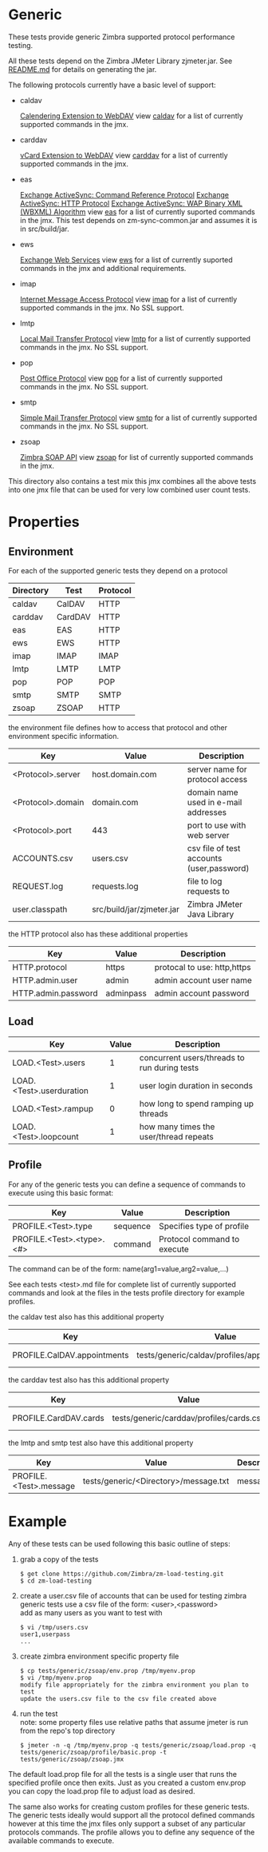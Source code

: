 # Generic

These tests provide generic Zimbra supported protocol performance testing.

All these tests depend on the Zimbra JMeter Library zjmeter.jar. See [README.md](../../src/README.md) for details on generating the jar.

The following protocols currently have a basic level of support:

* caldav
  
  [Calendering Extension to WebDAV](https://tools.ietf.org/html/rfc4791) view [caldav](caldav/caldav.md) for a list of currently supported commands in the jmx.
  
* carddav
  
  [vCard Extension to WebDAV](https://tools.ietf.org/html/rfc6352) view [carddav](carddav/carddav.md) for a list of currently supported commands in the jmx.

* eas

  [Exchange ActiveSync: Command Reference Protocol](https://msdn.microsoft.com/en-us/library/dd299441(v=exchg.80).aspx) [Exchange ActiveSync: HTTP Protocol](https://msdn.microsoft.com/en-us/library/dd299446(v=exchg.80).aspx) [Exchange ActiveSync: WAP Binary XML (WBXML) Algorithm](https://msdn.microsoft.com/en-us/library/dd299442(v=exchg.80).aspx) view [eas](eas/eas.md) for a list of currently suported commands in the jmx. This test depends on zm-sync-common.jar and assumes it is in src/build/jar.
  
* ews

  [Exchange Web Services](https://msdn.microsoft.com/en-us/library/office/bb409286(v=exchg.150).aspx) view [ews](ews/ews.md) for a list of currently suported commands in the jmx and additional requirements.
  
* imap
  
  [Internet Message Access Protocol](https://tools.ietf.org/html/rfc3501) view [imap](imap/imap.md) for a list of currently supported commands in the jmx. No SSL support.
  
* lmtp
  
  [Local Mail Transfer Protocol](https://tools.ietf.org/html/rfc2033) view [lmtp](lmtp/lmtp.md) for a list of currently supported commands in the jmx. No SSL support.
  
* pop
  
  [Post Office Protocol](https://tools.ietf.org/html/rfc5321) view [pop](pop/pop.md) for a list of currently supported commands in the jmx. No SSL support.
  
* smtp
  
  [Simple Mail Transfer Protocol](https://tools.ietf.org/html/rfc5321) view [smtp](smtp/smtp.md) for a list of currently supported commands in the jmx. No SSL support.
  
* zsoap
  
  [Zimbra SOAP API](https://wiki.zimbra.com/wiki/SOAP_API_Reference_Material_Beginning_with_ZCS_8) view [zsoap](zsoap/zsoap.md) for list of currently supported commands in the jmx.

This directory also contains a test mix this jmx combines all the above tests into one jmx file that can be used for very low combined user count tests.

# Properties

## Environment

For each of the supported generic tests they depend on a protocol

|Directory|Test    |Protocol|
|---------|--------|--------|
|caldav   |CalDAV  |HTTP    |
|carddav  |CardDAV |HTTP    |
|eas      |EAS     |HTTP    |
|ews      |EWS     |HTTP    |
|imap     |IMAP    |IMAP    |
|lmtp     |LMTP    |LMTP    |
|pop      |POP     |POP     |
|smtp     |SMTP    |SMTP    |
|zsoap    |ZSOAP   |HTTP    |

the environment file defines how to access that protocol and other environment specific information.

|Key                    |Value          |Description                         |
|-----------------------|---------------|------------------------------------|
|&lt;Protocol&gt;.server|host.domain.com|server name for protocol access     |
|&lt;Protocol&gt;.domain|domain.com     |domain name used in e-mail addresses|
|&lt;Protocol&gt;.port  |443            |port to use with web server         |
|ACCOUNTS.csv           |users.csv      |csv file of test accounts (user,password)|
|REQUEST.log            |requests.log             |file to log requests to   |
|user.classpath         |src/build/jar/zjmeter.jar|Zimbra JMeter Java Library|

the HTTP protocol also has these additional properties

|Key                |Value    |Description                |
|-------------------|---------|---------------------------|
|HTTP.protocol      |https    |protocal to use: http,https|
|HTTP.admin.user    |admin    |admin account user name    |
|HTTP.admin.password|adminpass|admin account password     |

## Load

|Key                           |Value|Description                                 |
|------------------------------|-----|--------------------------------------------|
|LOAD.&lt;Test&gt;.users       |1    |concurrent users/threads to run during tests|
|LOAD.&lt;Test&gt;.userduration|1    |user login duration in seconds              |
|LOAD.&lt;Test&gt;.rampup      |0    |how long to spend ramping up threads        |
|LOAD.&lt;Test&gt;.loopcount   |1    |how many times the user/thread repeats      |

## Profile

For any of the generic tests you can define a sequence of commands to execute using this basic format:


|Key                                  |Value|Description                             |
|-------------------------------------|-----|----------------------------------------|
|PROFILE.&lt;Test&gt;.type                  |sequence|Specifies type of profile  |
|PROFILE.&lt;Test&gt;.&lt;type&gt;.&lt;#&gt;|command |Protocol command to execute|

The command can be of the form: name(arg1=value,arg2=value,...)

See each tests &lt;test&gt;.md file for complete list of currently supported commands and look at the files in the tests profile directory for example profiles.

the caldav test also has this additional property

|Key             |Value                                |Description           |
|----------------|-------------------------------------|----------------------|
|PROFILE.CalDAV.appointments|tests/generic/caldav/profiles/appointments.csv|appoitnement templates|

the carddav test also has this additional property

|Key        |Value                          |Description   |
|-----------|-------------------------------|--------------|
|PROFILE.CardDAV.cards|tests/generic/carddav/profiles/cards.csv|card templates|

the lmtp and smtp test also have this additional property

|Key        |Value                          |Description   |
|-----------|-------------------------------|--------------|
|PROFILE.&lt;Test&gt;.message|tests/generic/&lt;Directory&gt;/message.txt|message|

# Example

Any of these tests can be used following this basic outline of steps:

1. grab a copy of the tests

   ```
   $ get clone https://github.com/Zimbra/zm-load-testing.git 
   $ cd zm-load-testing
   ```

2. create a user.csv file of accounts that can be used for testing zimbra  
   generic tests use a csv file of the form: &lt;user&gt;,&lt;password&gt;  
   add as many users as you want to test with

   ``` 
   $ vi /tmp/users.csv
   user1,userpass
   ...
   ```

3. create zimbra environment specific property file

   ```
   $ cp tests/generic/zsoap/env.prop /tmp/myenv.prop
   $ vi /tmp/myenv.prop
   modify file appropriately for the zimbra environment you plan to test
   update the users.csv file to the csv file created above
   ```

4. run the test  
   note: some property files use relative paths that assume jmeter is run from the repo's top directory

   ```
   $ jmeter -n -q /tmp/myenv.prop -q tests/generic/zsoap/load.prop -q tests/generic/zsoap/profile/basic.prop -t tests/generic/zsoap/zsoap.jmx
   ```

The default load.prop file for all the tests is a single user that runs the specified profile once then exits. Just as you created a custom env.prop you can copy the load.prop file to adjust load as desired.

The same also works for creating custom profiles for these generic tests. The generic tests ideally would support all the protocol defined commands however at this time the jmx files only support a subset of any particular protocols commands. The profile allows you to define any sequence of the available commands to execute.

